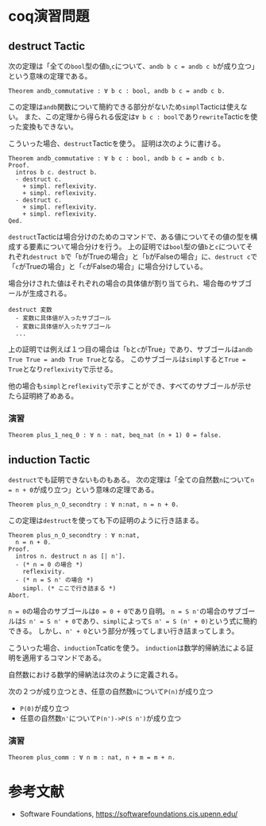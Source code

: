 # coq演習問題
## destruct Tactic
次の定理は「全ての`bool`型の値`b`,`c`について、`andb b c = andb c b`が成り立つ」という意味の定理である。
```
Theorem andb_commutative : ∀ b c : bool, andb b c = andb c b.
```
この定理は`andb`関数について簡約できる部分がないため`simpl`Tacticは使えない。
また、この定理から得られる仮定は`∀ b c : bool`であり`rewrite`Tacticを使った変換もできない。

こういった場合、`destruct`Tacticを使う。
証明は次のように書ける。
```
Theorem andb_commutative : ∀ b c : bool, andb b c = andb c b.
Proof.
  intros b c. destruct b.
  - destruct c.
    + simpl. reflexivity.
    + simpl. reflexivity.
  - destruct c.
    + simpl. reflexivity.
    + simpl. reflexivity.
Qed.
```

`destruct`Tacticは場合分けのためのコマンドで、ある値についてその値の型を構成する要素について場合分けを行う。
上の証明では`bool`型の値`b`と`c`についてそれぞれ`destruct b`で「`b`がTrueの場合」と「`b`がFalseの場合」に、`destruct c`で「`c`がTrueの場合」と「`c`がFalseの場合」に場合分けしている。

場合分けされた値はそれぞれの場合の具体値が割り当てられ、場合毎のサブゴールが生成される。
```
destruct 変数
  - 変数に具体値が入ったサブゴール
  - 変数に具体値が入ったサブゴール
  ...
```

上の証明では例えば１つ目の場合は「`b`と`c`がTrue」であり、サブゴールは`andb True True = andb True True`となる。
このサブゴールは`simpl`すると`True = True`となり`reflexivity`で示せる。

他の場合も`simpl`と`reflexivity`で示すことができ、すべてのサブゴールが示せたら証明終了めある。

### 演習
```
Theorem plus_1_neq_0 : ∀ n : nat, beq_nat (n + 1) 0 = false.
```

## induction Tactic
`destruct`でも証明できないものもある。
次の定理は「全ての自然数`n`について`n = n + 0`が成り立つ」という意味の定理である。
```
Theorem plus_n_O_secondtry : ∀ n:nat, n = n + 0.
```

この定理は`destruct`を使っても下の証明のように行き詰まる。
```
Theorem plus_n_O_secondtry : ∀ n:nat,
  n = n + 0.
Proof.
  intros n. destruct n as [| n'].
  - (* n = 0 の場合 *)
    reflexivity.
  - (* n = S n' の場合 *)
    simpl. (* ここで行き詰まる *)
Abort.
```
`n = 0`の場合のサブゴールは`0 = 0 + 0`であり自明。
`n = S n'`の場合のサブゴールは`S n' = S n' + 0`であり、`simpl`によって`S n' = S (n' + 0)`という式に簡約できる。
しかし、`n' + 0`という部分が残ってしまい行き詰まってしまう。


こういった場合、`induction`Tcaticを使う。
`induction`は数学的帰納法による証明を適用するコマンドである。

自然数における数学的帰納法は次のように定義される。

次の２つが成り立つとき、任意の自然数`n`について`P(n)`が成り立つ
- `P(0)`が成り立つ
- 任意の自然数`n'`について`P(n')->P(S n')`が成り立つ


### 演習
```
Theorem plus_comm : ∀ n m : nat, n + m = m + n.
```

# 参考文献
- Software Foundations, https://softwarefoundations.cis.upenn.edu/

